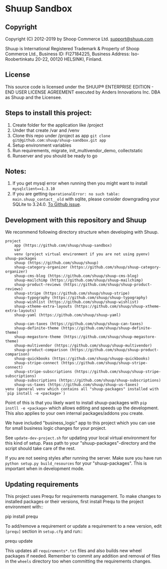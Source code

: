 # Shuup Sandbox

## Copyright

Copyright (C) 2012-2019 by Shoop Commerce Ltd. <support@shuup.com>

Shuup is International Registered Trademark & Property of Shoop Commerce Ltd.,
Business ID: FI27184225,
Business Address: Iso-Roobertinkatu 20-22, 00120 HELSINKI, Finland.


## License

This source code is licensed under the SHUUP® ENTERPRISE EDITION -
END USER LICENSE AGREEMENT executed by Anders Innovations Inc. DBA as Shuup
and the Licensee.


## Steps to install this project:
1. Create folder for the application like /project
2. Under that create /var and /venv
3. Clone this repo under /project as app
   `git clone git@github.com:shuup/shuup-sandbox.git app`
4. Setup environment variables
5. Run requirements, migrate, init_multivendor_demo, collectstatic 
6. Runserver and you should be ready to go


## Notes:
1. If you get mysql error when running then you might want to install
   `mysqlclient==1.3.10`
2. If you are getting `OperationalError: no such table: main.shuup_contact__old`
   with sqlite, please consider downgrading your SQLite to 3.24.0.
   [To Github issue](https://github.com/shuup/shuup-project-template/issues/5).


## Development with this repository and Shuup

We recommend following directory structure when developing with Shuup.

```
project
    app (https://github.com/shuup/shuup-sandbox)
    var
    venv (project virtual environment if you are not using pyenv)
shuup-packages
    shuup (https://github.com/shuup/shuup)
    shuup-category-organizer (https://github.com/shuup/shuup-category-organizer)
    shuup-cms-blog (https://github.com/shuup/shuup-cms-blog)
    shuup-mailchimp (https://github.com/shuup/shuup-mailchimp)
    shuup-product-reviews (https://github.com/shuup/shuup-product-reviews)
    shuup-stripe (https://github.com/shuup/shuup-stripe)
    shuup-typography (https://github.com/shuup/shuup-typography)
    shuup-wishlist (https://github.com/shuup/shuup-wishlist)
    shuup-xtheme-extra-layouts (https://github.com/shuup/shuup-xtheme-extra-layouts)
    shuup-yaml (https://github.com/shuup/shuup-yaml)

    shuup-can-taxes (https://github.com/shuup/shuup-can-taxes)
    shuup-definite-theme (https://github.com/shuup/shuup-definite-theme)
    shuup-megastore-theme (https://github.com/shuup/shuup-megastore-theme)
    shuup-multivendor (https://github.com/shuup/shuup-multivendor)
    shuup-product-comparison (https://github.com/shuup/shuup-product-comparison)
    shuup-quickbooks (https://github.com/shuup/shuupp-quickbooks)
    shuup-stripe-connect (https://github.com/shuup/shuup-stripe-connect)
    shuup-stripe-subscriptions (https://github.com/shuup/shuup-stripe-subscriptions)
    shuup-subscriptions (https://github.com/shuup/shuup-subscriptions)
    shuup-us-taxes (https://github.com/shuup/shuup-us-taxes)
venv (general venv which contains all "shuup-packages" installed with
`pip install -e <package>`)
```

Point of this is that you likely want to install shuup-packages with
`pip instll -e <package>` which allows editing and speeds up the
development. This also applies to your own internal packages/addons you create.

We have included "business_logic" app to this project which you can use
for small business logic changes for your project.

See `update-dev-project.sh` for updating your local virtual environment for
this kind of setup. Pass path to your "shuup-packages"-directory and the
script should take care of the rest.

If you are not seeing styles after running the server. Make sure you have
run `python setup.py build_resources` for your "shuup-packages". This is
important when in development mode.


## Updating requirements

This project uses Prequ for requirements management.  To make changes to
installed packages or their versions, first install Prequ to the project
environment with::

  pip install prequ

To add/remove a requirement or update a requirement to a new version,
edit ``[prequ]`` section in ``setup.cfg`` and run::

  prequ update

This updates all ``requirements*.txt`` files and also builds new wheel
packages if needed.  Remember to commit any addition and removal of
files in the ``wheels`` directory too when committing the requirements
changes.
